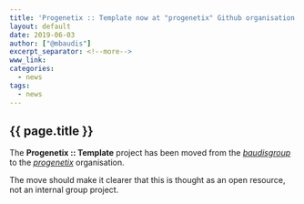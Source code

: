 ```yaml
---
title: 'Progenetix :: Template now at "progenetix" Github organisation'
layout: default
date: 2019-06-03
author: ["@mbaudis"]
excerpt_separator: <!--more-->
www_link: 
categories:
  - news
tags:
  - news
---
```


## {{ page.title }}

The __Progenetix :: Template__ project has been moved from the [_baudisgroup_](https://github.com/baudisgroup/) to the [_progenetix_](https://github.com/progenetix/) organisation.

<!--more-->

The move should make it clearer that this is thought as an open resource, not an internal group project.
